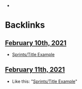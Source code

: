 - 

# Backlinks
## [February 10th, 2021](<February 10th, 2021.md>)
- [Sprints/Title Example](<../Sprints/Title Example.md>)

## [February 11th, 2021](<February 11th, 2021.md>)
- Like this: "[Sprints/Title Example](<../Sprints/Title Example.md>)"

